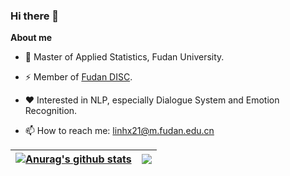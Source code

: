 ### Hi there 👋

**About me**

- 💼 Master of Applied Statistics, Fudan University.

- ⚡ Member of [Fudan DISC](http://fudan-disc.com/).

- ❤️ Interested in NLP, especially Dialogue System and Emotion Recognition.

- 📫 How to reach me: linhx21@m.fudan.edu.cn

| <a href="https://github.com/anuraghazra/github-readme-stats"><img align="center" src="https://github-readme-stats.vercel.app/api?username=KomorebiLHX&show_icons=true&include_all_commits=true&theme=buefy&hide_border=true" alt="Anurag's github stats" /></a> | <a href="https://github.com/anuraghazra/github-readme-stats"><img align="center" src="https://github-readme-stats.vercel.app/api/top-langs/?username=KomorebiLHX&layout=compact&theme=buefy&hide_border=true" /></a> |
| ------------- | ------------- |

<!--
**KomorebiLHX/KomorebiLHX** is a ✨ _special_ ✨ repository because its `README.md` (this file) appears on your GitHub profile.

Here are some ideas to get you started:

- 🔭 I’m currently working on ...
- 🌱 I’m currently learning ...
- 👯 I’m looking to collaborate on ...
- 🤔 I’m looking for help with ...
- 💬 Ask me about ...
- 📫 How to reach me: ...
- 😄 Pronouns: ...
- ⚡ Fun fact: ...
-->

